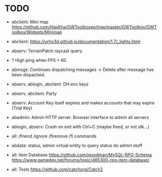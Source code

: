 # TODO

* abclient: Mini map https://github.com/HasKha/GWToolboxpp/tree/master/GWToolbox/GWToolbox/Widgets/Minimap
* abclient: https://urho3d.github.io/documentation/1.7/_lights.html
* abserv: TerrainPatch raycast query
* ? High ping when FPS < 60
* abmsgs: Continues dispatching messages -> Delete after message has been dispached.
* abserv, ablogin, abclient: DH enc keys
* abserv, abclient: Party
* abserv: Account Key itself expires and makes accounts that may expire (Trial Key)

* abadmin: Admin HTTP server. Browser interface to admin all servers

* ablogin, abserv: Crash on exit with Ctrl+C (maybe fixed, or not idk...)


* all: /friend /ignore /flremove /fl commands
* abdata: status, admin virtual entity to query status do admin stuff
* all: Item Database
  https://github.com/jgoodman/MySQL-RPG-Schema   
  https://www.gamedev.net/forums/topic/465300-rpg-item-database/

* all: Tests https://github.com/catchorg/Catch2
